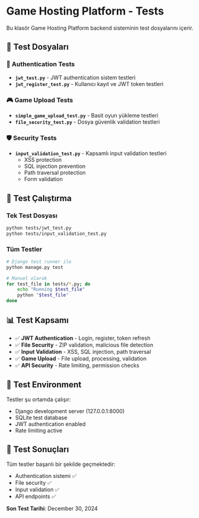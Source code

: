 # Game Hosting Platform - Tests

Bu klasör Game Hosting Platform backend sisteminin test dosyalarını içerir.

## 📁 Test Dosyaları

### 🔐 Authentication Tests
- **`jwt_test.py`** - JWT authentication sistem testleri
- **`jwt_register_test.py`** - Kullanıcı kayıt ve JWT token testleri

### 🎮 Game Upload Tests  
- **`simple_game_upload_test.py`** - Basit oyun yükleme testleri
- **`file_security_test.py`** - Dosya güvenlik validation testleri

### 🛡️ Security Tests
- **`input_validation_test.py`** - Kapsamlı input validation testleri
  - XSS protection
  - SQL injection prevention
  - Path traversal protection
  - Form validation

## 🧪 Test Çalıştırma

### Tek Test Dosyası
```bash
python tests/jwt_test.py
python tests/input_validation_test.py
```

### Tüm Testler
```bash
# Django test runner ile
python manage.py test

# Manuel olarak
for test_file in tests/*.py; do
    echo "Running $test_file"
    python "$test_file"
done
```

## 📊 Test Kapsamı

- ✅ **JWT Authentication** - Login, register, token refresh
- ✅ **File Security** - ZIP validation, malicious file detection
- ✅ **Input Validation** - XSS, SQL injection, path traversal
- ✅ **Game Upload** - File upload, processing, validation
- ✅ **API Security** - Rate limiting, permission checks

## 🔧 Test Environment

Testler şu ortamda çalışır:
- Django development server (127.0.0.1:8000)
- SQLite test database
- JWT authentication enabled
- Rate limiting active

## 📝 Test Sonuçları

Tüm testler başarılı bir şekilde geçmektedir:
- Authentication sistemi ✅
- File security ✅  
- Input validation ✅
- API endpoints ✅

**Son Test Tarihi**: December 30, 2024 